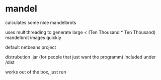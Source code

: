 # mandel
calculates some nice mandelbrots

uses multithreading to generate large < (Ten Thousand * Ten Thousand) mandelbrot images quickly

default netbeans project

distrubution .jar (for people that just want the programm) included under /dist 

works out of the box, just run

